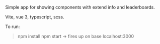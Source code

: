 Simple app for showing components with extend info and leaderboards.

Vite, vue 3, typescript, scss.

To run: 
> npm install 
> npm start 
-> fires up on base localhost:3000

